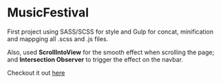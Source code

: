# MusicFestival


First project using SASS/SCSS for style and Gulp for concat, minification and mappging all .scss and .js files.

Also, used <b>ScrollIntoView</b> for the smooth effect when scrolling the page; and <b>Intersection Observer</b> to trigger the effect on the navbar. 

Checkout it out <a href="https://jomas94.github.io/MusicFestival/" target="_blank">here</a>

